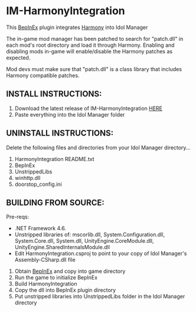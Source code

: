 # IM-HarmonyIntegration
This [BepInEx](https://github.com/BepInEx/BepInEx) plugin integrates [Harmony](https://github.com/pardeike/Harmony) into Idol Manager

The in-game mod manager has been patched to search for "patch.dll" in each mod's root directory and load it through Harmony. Enabling and disabling mods in-game will enable/disable the Harmony patches as expected.

Mod devs must make sure that "patch.dll" is a class library that includes Harmony compatible patches.

## INSTALL INSTRUCTIONS: 
1. Download the latest release of IM-HarmonyIntegration [HERE](https://github.com/ui3TD/IM-HarmonyIntegration/releases)
2. Paste everything into the Idol Manager folder

## UNINSTALL INSTRUCTIONS:
Delete the following files and directories from your Idol Manager directory...
1. HarmonyIntegration README.txt
2. BepInEx
3. UnstrippedLibs
4. winhttp.dll
5. doorstop_config.ini

## BUILDING FROM SOURCE:
Pre-reqs:
- .NET Framework 4.6.
- Unstripped libraries of: mscorlib.dll, System.Configuration.dll, System.Core.dll, System.dll, UnityEngine.CoreModule.dll, UnityEngine.SharedInternalsModule.dll
- Edit HarmonyIntegration.csproj to point to your copy of Idol Manager's Assembly-CSharp.dll file

1. Obtain [BepInEx](https://github.com/BepInEx/BepInEx) and copy into game directory
2. Run the game to initialize BepInEx
3. Build HarmonyIntegration
4. Copy the dll into BepInEx plugin directory
5. Put unstripped libraries into UnstrippedLibs folder in the Idol Manager directory
